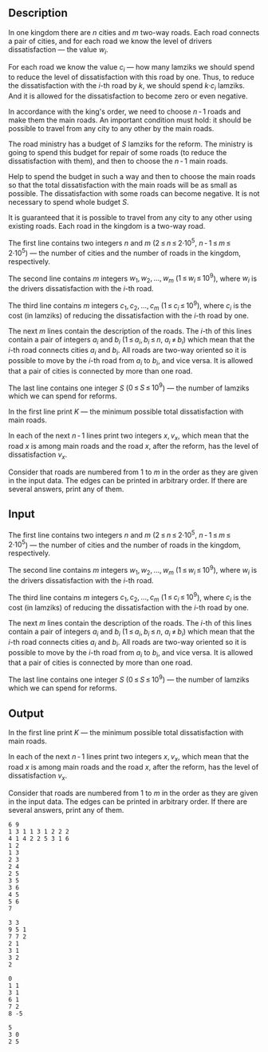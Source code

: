 ## Description

<div><p>In one kingdom there are <span class="tex-span"><i>n</i></span> cities and <span class="tex-span"><i>m</i></span> two-way roads. Each road connects a pair of cities, and for each road we know the level of drivers dissatisfaction&nbsp;— the value <span class="tex-span"><i>w</i><sub class="lower-index"><i>i</i></sub></span>.</p><p>For each road we know the value <span class="tex-span"><i>c</i><sub class="lower-index"><i>i</i></sub></span>&nbsp;— how many lamziks we should spend to reduce the level of dissatisfaction with this road by one. Thus, to reduce the dissatisfaction with the <span class="tex-span"><i>i</i></span>-th road by <span class="tex-span"><i>k</i></span>, we should spend <span class="tex-span"><i>k</i>·<i>c</i><sub class="lower-index"><i>i</i></sub></span> lamziks. And <span class="tex-font-style-bf">it is allowed for the dissatisfaction to become zero or even negative</span>.</p><p>In accordance with the king's order, we need to choose <span class="tex-span"><i>n</i> - 1</span> roads and make them the <span class="tex-font-style-it">main roads</span>. An important condition must hold: it should be possible to travel from any city to any other by the <span class="tex-font-style-it">main roads</span>.</p><p>The road ministry has a budget of <span class="tex-span"><i>S</i></span> lamziks for the reform. The ministry is going to spend this budget for repair of some roads (to reduce the dissatisfaction with them), and then to choose the <span class="tex-span"><i>n</i> - 1</span> <span class="tex-font-style-it">main roads</span>.</p><p>Help to spend the budget in such a way and then to choose the main roads so that the total dissatisfaction with the <span class="tex-font-style-it">main roads</span> will be as small as possible. The dissatisfaction with some roads can become negative. It is not necessary to spend whole budget <span class="tex-span"><i>S</i></span>.</p><p>It is guaranteed that it is possible to travel from any city to any other using existing roads. Each road in the kingdom is a two-way road.</p></div><div class="input-specification"><p>The first line contains two integers <span class="tex-span"><i>n</i></span> and <span class="tex-span"><i>m</i></span> (<span class="tex-span">2 ≤ <i>n</i> ≤ 2·10<sup class="upper-index">5</sup></span>, <span class="tex-span"><i>n</i> - 1 ≤ <i>m</i> ≤ 2·10<sup class="upper-index">5</sup></span>)&nbsp;— the number of cities and the number of roads in the kingdom, respectively.</p><p>The second line contains <span class="tex-span"><i>m</i></span> integers <span class="tex-span"><i>w</i><sub class="lower-index">1</sub>, <i>w</i><sub class="lower-index">2</sub>, ..., <i>w</i><sub class="lower-index"><i>m</i></sub></span> (<span class="tex-span">1 ≤ <i>w</i><sub class="lower-index"><i>i</i></sub> ≤ 10<sup class="upper-index">9</sup></span>), where <span class="tex-span"><i>w</i><sub class="lower-index"><i>i</i></sub></span> is the drivers dissatisfaction with the <span class="tex-span"><i>i</i></span>-th road.</p><p>The third line contains <span class="tex-span"><i>m</i></span> integers <span class="tex-span"><i>c</i><sub class="lower-index">1</sub>, <i>c</i><sub class="lower-index">2</sub>, ..., <i>c</i><sub class="lower-index"><i>m</i></sub></span> (<span class="tex-span">1 ≤ <i>c</i><sub class="lower-index"><i>i</i></sub> ≤ 10<sup class="upper-index">9</sup></span>), where <span class="tex-span"><i>c</i><sub class="lower-index"><i>i</i></sub></span> is the cost (in lamziks) of reducing the dissatisfaction with the <span class="tex-span"><i>i</i></span>-th road by one.</p><p>The next <span class="tex-span"><i>m</i></span> lines contain the description of the roads. The <span class="tex-span"><i>i</i></span>-th of this lines contain a pair of integers <span class="tex-span"><i>a</i><sub class="lower-index"><i>i</i></sub></span> and <span class="tex-span"><i>b</i><sub class="lower-index"><i>i</i></sub></span> (<span class="tex-span">1 ≤ <i>a</i><sub class="lower-index"><i>i</i></sub>, <i>b</i><sub class="lower-index"><i>i</i></sub> ≤ <i>n</i></span>, <span class="tex-span"><i>a</i><sub class="lower-index"><i>i</i></sub> ≠ <i>b</i><sub class="lower-index"><i>i</i></sub></span>) which mean that the <span class="tex-span"><i>i</i></span>-th road connects cities <span class="tex-span"><i>a</i><sub class="lower-index"><i>i</i></sub></span> and <span class="tex-span"><i>b</i><sub class="lower-index"><i>i</i></sub></span>. All roads are two-way oriented so it is possible to move by the <span class="tex-span"><i>i</i></span>-th road from <span class="tex-span"><i>a</i><sub class="lower-index"><i>i</i></sub></span> to <span class="tex-span"><i>b</i><sub class="lower-index"><i>i</i></sub></span>, and vice versa. It is allowed that a pair of cities is connected by more than one road. </p><p>The last line contains one integer <span class="tex-span"><i>S</i></span> (<span class="tex-span">0 ≤ <i>S</i> ≤ 10<sup class="upper-index">9</sup></span>)&nbsp;— the number of lamziks which we can spend for reforms. </p></div><div class="output-specification"><p>In the first line print <span class="tex-span"><i>K</i></span>&nbsp;— the minimum possible total dissatisfaction with <span class="tex-font-style-it">main roads</span>.</p><p>In each of the next <span class="tex-span"><i>n</i> - 1</span> lines print two integers <span class="tex-span"><i>x</i>, <i>v</i><sub class="lower-index"><i>x</i></sub></span>, which mean that the road <span class="tex-span"><i>x</i></span> is among main roads and the road <span class="tex-span"><i>x</i></span>, after the reform, has the level of dissatisfaction <span class="tex-span"><i>v</i><sub class="lower-index"><i>x</i></sub></span>.</p><p>Consider that roads are numbered from <span class="tex-span">1</span> to <span class="tex-span"><i>m</i></span> in the order as they are given in the input data. The edges can be printed in arbitrary order. If there are several answers, print any of them. </p></div>

## Input

<p>The first line contains two integers <span class="tex-span"><i>n</i></span> and <span class="tex-span"><i>m</i></span> (<span class="tex-span">2 ≤ <i>n</i> ≤ 2·10<sup class="upper-index">5</sup></span>, <span class="tex-span"><i>n</i> - 1 ≤ <i>m</i> ≤ 2·10<sup class="upper-index">5</sup></span>)&nbsp;— the number of cities and the number of roads in the kingdom, respectively.</p><p>The second line contains <span class="tex-span"><i>m</i></span> integers <span class="tex-span"><i>w</i><sub class="lower-index">1</sub>, <i>w</i><sub class="lower-index">2</sub>, ..., <i>w</i><sub class="lower-index"><i>m</i></sub></span> (<span class="tex-span">1 ≤ <i>w</i><sub class="lower-index"><i>i</i></sub> ≤ 10<sup class="upper-index">9</sup></span>), where <span class="tex-span"><i>w</i><sub class="lower-index"><i>i</i></sub></span> is the drivers dissatisfaction with the <span class="tex-span"><i>i</i></span>-th road.</p><p>The third line contains <span class="tex-span"><i>m</i></span> integers <span class="tex-span"><i>c</i><sub class="lower-index">1</sub>, <i>c</i><sub class="lower-index">2</sub>, ..., <i>c</i><sub class="lower-index"><i>m</i></sub></span> (<span class="tex-span">1 ≤ <i>c</i><sub class="lower-index"><i>i</i></sub> ≤ 10<sup class="upper-index">9</sup></span>), where <span class="tex-span"><i>c</i><sub class="lower-index"><i>i</i></sub></span> is the cost (in lamziks) of reducing the dissatisfaction with the <span class="tex-span"><i>i</i></span>-th road by one.</p><p>The next <span class="tex-span"><i>m</i></span> lines contain the description of the roads. The <span class="tex-span"><i>i</i></span>-th of this lines contain a pair of integers <span class="tex-span"><i>a</i><sub class="lower-index"><i>i</i></sub></span> and <span class="tex-span"><i>b</i><sub class="lower-index"><i>i</i></sub></span> (<span class="tex-span">1 ≤ <i>a</i><sub class="lower-index"><i>i</i></sub>, <i>b</i><sub class="lower-index"><i>i</i></sub> ≤ <i>n</i></span>, <span class="tex-span"><i>a</i><sub class="lower-index"><i>i</i></sub> ≠ <i>b</i><sub class="lower-index"><i>i</i></sub></span>) which mean that the <span class="tex-span"><i>i</i></span>-th road connects cities <span class="tex-span"><i>a</i><sub class="lower-index"><i>i</i></sub></span> and <span class="tex-span"><i>b</i><sub class="lower-index"><i>i</i></sub></span>. All roads are two-way oriented so it is possible to move by the <span class="tex-span"><i>i</i></span>-th road from <span class="tex-span"><i>a</i><sub class="lower-index"><i>i</i></sub></span> to <span class="tex-span"><i>b</i><sub class="lower-index"><i>i</i></sub></span>, and vice versa. It is allowed that a pair of cities is connected by more than one road. </p><p>The last line contains one integer <span class="tex-span"><i>S</i></span> (<span class="tex-span">0 ≤ <i>S</i> ≤ 10<sup class="upper-index">9</sup></span>)&nbsp;— the number of lamziks which we can spend for reforms. </p>

## Output

<p>In the first line print <span class="tex-span"><i>K</i></span>&nbsp;— the minimum possible total dissatisfaction with <span class="tex-font-style-it">main roads</span>.</p><p>In each of the next <span class="tex-span"><i>n</i> - 1</span> lines print two integers <span class="tex-span"><i>x</i>, <i>v</i><sub class="lower-index"><i>x</i></sub></span>, which mean that the road <span class="tex-span"><i>x</i></span> is among main roads and the road <span class="tex-span"><i>x</i></span>, after the reform, has the level of dissatisfaction <span class="tex-span"><i>v</i><sub class="lower-index"><i>x</i></sub></span>.</p><p>Consider that roads are numbered from <span class="tex-span">1</span> to <span class="tex-span"><i>m</i></span> in the order as they are given in the input data. The edges can be printed in arbitrary order. If there are several answers, print any of them. </p>





```input1
6 9
1 3 1 1 3 1 2 2 2
4 1 4 2 2 5 3 1 6
1 2
1 3
2 3
2 4
2 5
3 5
3 6
4 5
5 6
7

```




```input2
3 3
9 5 1
7 7 2
2 1
3 1
3 2
2

```




```output1
0
1 1
3 1
6 1
7 2
8 -5

```




```output2
5
3 0
2 5

```


